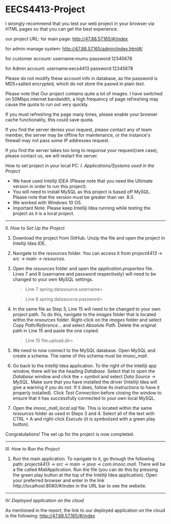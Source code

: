 # EECS4413-Project

I strongly recommend that you test our web project in your browser via HTML pages so that you can get the best experience.


our project URL: 
for main page:
http://47.88.57.165/#/index

for admin manage system:
http://47.88.57.165/admin/index.html#/

for customer account:
username:mumu	password:12345678

for Admin account:
username:eecs4413	password:12345678



Please do not modify these account info in database, as the password is MD5+salted encrypted, which do not store the paswd in plain text.

Please note that Our project contains quite a lot of images. I have switched on 50Mbps internet bandwidth, 
 a high frequency of page refreshing may cause the quota to run out very quickly.

If you must refreshing the page many times, please enable your browser cache functionality, this could save quota.

If you find the server denies your request, please contact any of team member, the server may be offline for maintenance, 
or the instance's firewall may not pass some IP addresses request.

If you find the server takes too long to response your request(rare case), please contact us, we will restart the server.



























How to set project in your local PC:
_I. Applications/Systems used in the Project_

- We have used Intelliji IDEA (Please note that you need the Ultimate version in order to run this project).
- You will need to install MySQL as this project is based off MySQL. Please note that the version must be greater than ver. 8.0. 
- We worked with Windows 10 OS. 
- Important Note: Please keep Intelliji Idea running while testing the project as it is a local project.

---

_II. How to Set Up the Project_

1. Download the project from GitHub. Unzip the file and open the project in Intelliji Idea IDE.
2. Navigate to the _resources_ folder. You can access it from _project4413 -> src -> main -> resources_.
3. Open the _resources_ folder and open the _application.properties_ file. Lines 7 and 8 (username and password respectively) will need to be changed to your own MySQL settings.

      > Line 7 spring.datasource.username=
      
      > Line 8 spring.datasource.password=
      
4. In the same file as Step 3, Line 15 will need to be changed to your own project path. To do this, navigate to the _images_ folder that is located within the _resources_ folder. Right-click on the _images_ folder and select _Copy Path/Reference..._ and select _Absolute Path_. Delete the original path in Line 15 and paste the one copied. 

      > Line 15 file.upload.dir=

5. We need to now connect to the MySQL database. Open MySQL and create a schema. The name of this schema must be _imooc_mall_. 
6. Go back to the Intelliji Idea application. To the right of the Intelliji app window, there will be the heading _Database_. Select that to open the _Database_ window and click the _+_ symbol and select _Data Source -> MySQL_. Make sure that you have installed the driver (Intelliji Idea will give a warning if you do not. If it does, follow its instructions to have it properly installed). Click _Test Connection_ before closing the window to ensure that it has successfully connected to your own local MySQL.
7. Open the _imooc_mall_local.sql_ file. This is located within the same _resources_ folder as used in Steps 3 and 4. Select all of the text with CTRL + A and right-click _Execute_ (it is symbolized with a green play button). 

Congratulations! The set up for the project is now completed.

---

_III. How to Run the Project_

1. Run the main application. To navigate to it, go through the following path: _project4413 -> src -> main -> java -> com.imooc.mall_. There will be a file called _MallApplication_. Run the file (you can do this by pressing the green play button at the top of the Intelliji Idea application). Open your preferred browser and enter in the link http://localhost:8080/#/index in the URL bar to see the website.

---

_IV. Deployed application on the cloud_

As mentioned in the report, the link to our deployed application on the cloud is the following: http://47.88.57.165/#/index
